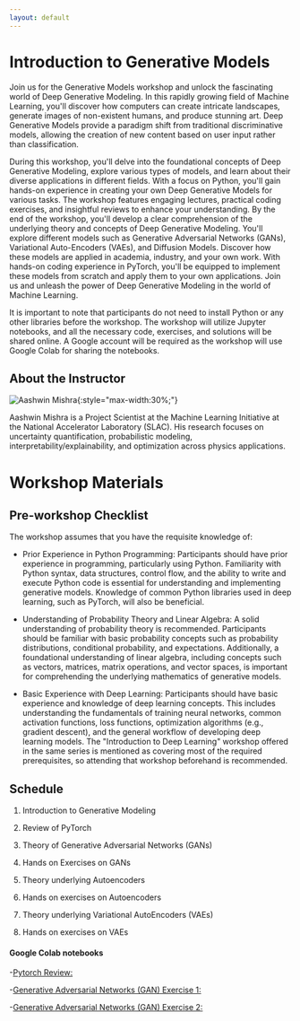 ```yaml
---
layout: default
---
```


# Introduction to Generative Models

Join us for the Generative Models workshop and unlock the fascinating world of Deep Generative Modeling. In this rapidly growing field of Machine Learning, you'll discover how computers can create intricate landscapes, generate images of non-existent humans, and produce stunning art. Deep Generative Models provide a paradigm shift from traditional discriminative models, allowing the creation of new content based on user input rather than classification.

During this workshop, you'll delve into the foundational concepts of Deep Generative Modeling, explore various types of models, and learn about their diverse applications in different fields. With a focus on Python, you'll gain hands-on experience in creating your own Deep Generative Models for various tasks. The workshop features engaging lectures, practical coding exercises, and insightful reviews to enhance your understanding. By the end of the workshop, you'll develop a clear comprehension of the underlying theory and concepts of Deep Generative Modeling. You'll explore different models such as Generative Adversarial Networks (GANs), Variational Auto-Encoders (VAEs), and Diffusion Models. Discover how these models are applied in academia, industry, and your own work. With hands-on coding experience in PyTorch, you'll be equipped to implement these models from scratch and apply them to your own applications. Join us and unleash the power of Deep Generative Modeling in the world of Machine Learning.

It is important to note that participants do not need to install Python or any other libraries before the workshop. The workshop will utilize Jupyter notebooks, and all the necessary code, exercises, and solutions will be shared online. A Google account will be required as the workshop will use Google Colab for sharing the notebooks.


## About the Instructor

![Aashwin Mishra](/assets/img/aashwin.png){:style="max-width:30%;"}

Aashwin Mishra is a Project Scientist at the Machine Learning Initiative at the National Accelerator Laboratory (SLAC). His research focuses on uncertainty quantification, probabilistic modeling, interpretability/explainability, and optimization across physics applications.

# Workshop Materials

## Pre-workshop Checklist

The workshop assumes that you have the requisite knowledge of: 

- Prior Experience in Python Programming: Participants should have prior experience in programming, particularly using Python. Familiarity with Python syntax, data structures, control flow, and the ability to write and execute Python code is essential for understanding and implementing generative models. Knowledge of common Python libraries used in deep learning, such as PyTorch, will also be beneficial.

- Understanding of Probability Theory and Linear Algebra: A solid understanding of probability theory is recommended. Participants should be familiar with basic probability concepts such as probability distributions, conditional probability, and expectations. Additionally, a foundational understanding of linear algebra, including concepts such as vectors, matrices, matrix operations, and vector spaces, is important for comprehending the underlying mathematics of generative models.

- Basic Experience with Deep Learning: Participants should have basic experience and knowledge of deep learning concepts. This includes understanding the fundamentals of training neural networks, common activation functions, loss functions, optimization algorithms (e.g., gradient descent), and the general workflow of developing deep learning models. The "Introduction to Deep Learning" workshop offered in the same series is mentioned as covering most of the required prerequisites, so attending that workshop beforehand is recommended.

## Schedule

1. Introduction to Generative Modeling
2. Review of PyTorch
3. Theory of Generative Adversarial Networks (GANs)
4. Hands on Exercises on GANs


5. Theory underlying Autoencoders
6. Hands on exercises on Autoencoders
7. Theory underlying Variational AutoEncoders (VAEs)
8. Hands on exercises on VAEs 


#### Google Colab notebooks

-[Pytorch Review:](https://colab.research.google.com/drive/1Ug0STBPfwc0Q7YSBasliIJCC38y9pOVm?usp=sharing)

-[Generative Adversarial Networks (GAN) Exercise 1:](https://colab.research.google.com/drive/1cGtOR7EkISxIGKmSGlEpB27QOhgruUsf?usp=sharing)

-[Generative Adversarial Networks (GAN) Exercise 2:](https://colab.research.google.com/drive/1cGtOR7EkISxIGKmSGlEpB27QOhgruUsf?usp=sharing)
